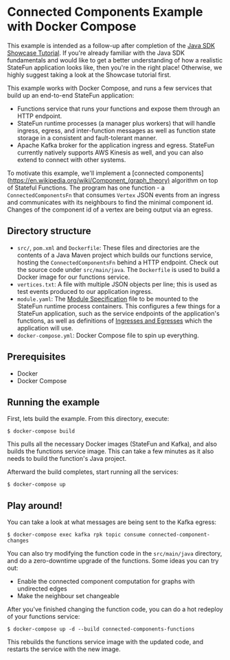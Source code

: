 # Connected Components Example with Docker Compose

This example is intended as a follow-up after completion of the [Java SDK Showcase Tutorial](../showcase). If you're
already familiar with the Java SDK fundamentals and would like to get a better understanding of how a realistic StateFun
application looks like, then you're in the right place! Otherwise, we highly suggest taking a look at the Showcase
tutorial first.

This example works with Docker Compose, and runs a few services that build up an end-to-end StateFun application:
- Functions service that runs your functions and expose them through an HTTP endpoint.
- StateFun runtime processes (a manager plus workers) that will handle ingress, egress, and inter-function messages as
  well as function state storage in a consistent and fault-tolerant manner.
- Apache Kafka broker for the application ingress and egress. StateFun currently natively supports AWS Kinesis as well,
  and you can also extend to connect with other systems.

To motivate this example, we'll implement a [connected components](https://en.wikipedia.org/wiki/Component_(graph_theory) algorithm on top of Stateful Functions.
The program has one function - a `ConnectedComponentsFn` that consumes `Vertex` JSON events from an ingress and communicates with its neighbours to find the minimal component id.
Changes of the component id of a vertex are being output via an egress.

## Directory structure

- `src/`, `pom.xml` and `Dockerfile`: These files and directories are the contents of a Java Maven project which builds
  our functions service, hosting the `ConnectedComponentsFn` behind a HTTP endpoint. Check out the source code under
  `src/main/java`. The `Dockerfile` is used to build a Docker image for our functions service.
- `vertices.txt`: A file with multiple JSON objects per line; this is used as test events produced to our application ingress.
- `module.yaml`: The [Module Specification](https://ci.apache.org/projects/flink/flink-statefun-docs-release-3.0/docs/deployment/module/) file to be mounted to the StateFun runtime process containers. This
  configures a few things for a StateFun application, such as the service endpoints of the application's functions, as
  well as definitions of [Ingresses and Egresses](https://ci.apache.org/projects/flink/flink-statefun-docs-release-3.0/docs/io-module/overview/) which the application will use.
- `docker-compose.yml`: Docker Compose file to spin up everything.

## Prerequisites

- Docker
- Docker Compose

## Running the example

First, lets build the example. From this directory, execute:

```
$ docker-compose build
```

This pulls all the necessary Docker images (StateFun and Kafka), and also builds the functions service image. This can
take a few minutes as it also needs to build the function's Java project.

Afterward the build completes, start running all the services:

```
$ docker-compose up
```

## Play around!

You can take a look at what messages are being sent to the Kafka egress:

```
$ docker-compose exec kafka rpk topic consume connected-component-changes
```

You can also try modifying the function code in the `src/main/java` directory, and do a zero-downtime upgrade of the
functions. Some ideas you can try out:
- Enable the connected component computation for graphs with undirected edges
- Make the neighbour set changeable

After you've finished changing the function code, you can do a hot redeploy of your functions service:

```
$ docker-compose up -d --build connected-components-functions
```

This rebuilds the functions service image with the updated code, and restarts the service with the new image.
